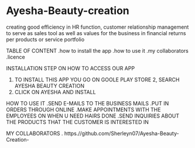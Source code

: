 # Ayesha-Beauty-creation

creating good efficiency in HR function, customer relationship  management to serve as sales tool as well as values for the business in financial returns per products or service portfolio

TABLE OF CONTENT
.how to install the app 
.how to use it
.my collaborators
.licence


INSTALLATION
 STEP ON HOW TO ACCESS OUR APP
1. TO INSTALL THIS APP YOU GO ON GOOLE PLAY STORE
2, SEARCH AYESHA BEAUTY CREATION
3. CLICK ON AYESHA AND INSTALL

HOW TO USE IT
.SEND E-MAILS TO THE BUSINESS MAILS
.PUT IN ORDERS THROUGH ONLINE 
.MAKE APPOINTMENTS WITH THE EMPLOYEES ON WHEN U NEED HAIRS DONE 
.SEND INQUIRIES ABOUT THE PRODUCTS THAT THE CUSTOMER IS INTERESTED IN

MY COLLABORATORS
. https.//github.com/Sherleyn07/Ayesha-Beauty-Creation-
 
